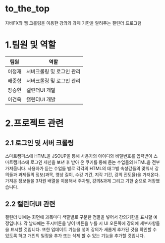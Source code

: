 # to_the_top
자바FX와 웹 크롤링을 이용한 강의와 과제 기한을 알려주는 캘린더 프로그램

1.팀원 및 역할
===========
|  팀원  |  역할  |
| ------ | ------ |
|이정재|서버크롤링 및 로그인 관리|
|배준형|서버크롤링 및 로그인 관리|
|장승헌|캘린더UI 개발|
|이건욱|캘린더UI 개발|

2.프로젝트 관련
===========
2.1 로그인 및 서버 크롤링
-------------
스마트캠퍼스에 HTML을 JSOUP을 통해 사용자의 아이디와 비밀번호를 입력받아
스마트캠퍼스에 로그인 세션을 보낸 후 받아 온 쿠키를 통해 듣는 수업들의 HTML을
전부 가져옵니다. 사용자가 듣는 수업들 별로 각각의 HTML의 태그별 속성값들의 맞춰서 강의들과 과제들의 정보(과목, 영상 길이, 수강 기간, 지각 기간, 강의 진도율)을 가져온다. 가져온 정보들을 3차원 배열을 이용해서 주차별, 강의&과제 그리고 기한 순으로 저장했습니다.

2.2 캘린더UI 관련
------------
캘린더 UI에는 화면에 과목마다 색깔별로 구분한 점들을 넣어서 강의기한을 표시할
예정입니다. 각 날짜에는 푸시버튼을 넣어 버튼을 누를 시 UI 오른쪽에 강의에 세부사항들을 표시할 것입니다. 또한 업데이트 기능을 넣어 강의가 새롭게 추가된 것을 확인할 수 있도록 하고 개인의 일정을 추가 또는 삭제 할 수 있는 기능을 추가할 것입니다.


